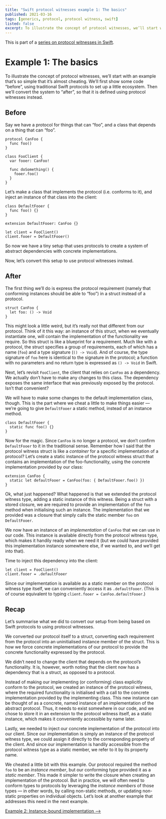 ```yaml
---
title: "Swift protocol witnesses example 1: The basics"
published: 2021-03-16 
tags: [generics, protocol, protocol witness, swift]
listed: false
excerpt: To illustrate the concept of protocol witnesses, we’ll start with an example that’s so simple that it’s almost cheating. We’ll first show some code “before”, using traditional Swift protocols to setup a little ecosystem. Then we’ll convert the system to “after”, so that it is defined using protocol witnesses instead.
---
```


This is part of a [series on protocol witnesses in Swift](/posts/swift-protocol-witnesses/).

# Example 1: The basics

To illustrate the concept of protocol witnesses, we’ll start with an example that’s so simple that it’s almost cheating. We’ll first show some code “before”, using traditional Swift protocols to set up a little ecosystem. Then we’ll convert the system to “after”, so that it is defined using protocol witnesses instead.

## Before

Say we have a protocol for things that can “foo”, and a class that depends on a thing that can “foo”.

```
protocol CanFoo {
  func foo()
}

class FooClient {
  var fooer: CanFoo!

  func doSomething() {
    fooer.foo()
  }
}
```

Let’s make a class that implements the protocol (i.e. conforms to it), and inject an instance of that class into the client:

```
class DefaultFooer {
  func foo() {}
}

extension DefaultFooer: CanFoo {}

let client = FooClient()
client.fooer = DefaultFooer()
```

So now we have a tiny setup that uses protocols to create a system of abstract dependencies with concrete implementations.

Now, let’s convert this setup to use protocol witnesses instead.

## After

The first thing we’ll do is express the protocol requirement (namely that conforming instances should be able to “foo”) in a struct instead of a protocol.

```
struct CanFoo {
  let foo: () -> Void
}
```

This might look a little weird, but it’s really not that different from our protocol. Think of it this way: an instance of this struct, when we eventually instantiate one, will contain the implementation of the functionality we require. So this struct is like a blueprint for a requirement. Much like with a protocol, the struct specifies a group of requirements, each of which has a name (`foo`) and a type signature (`() -> Void`). And of course, the type signature of `foo` here is identical to the signature in the protocol; a function with no parameters and no return type is expressed as `() -> Void` in Swift.

Next, let’s revisit `FooClient`, the client that relies on `CanFoo` as a dependency. We actually don’t have to make any changes to this class. The dependency exposes the same interface that was previously exposed by the protocol. Isn’t that convenient?

We will have to make some changes to the default implementation class, though. This is the part where we cheat a little to make things easier — we’re going to give `DefaultFooer` a static method, instead of an instance method.

```
class DefaultFooer {
  static func foo() {}
}
```

Now for the magic. Since `CanFoo` is no longer a protocol, we don’t confirm `DefaultFooer` to it in the traditional sense. Remember how I said that the protocol witness struct is like a *container* for a specific implementation of a protocol? Let’s create a static instance of the protocol witness struct that contains an implementation of the foo-functionality, using the concrete implementation provided by our class:

```
extension CanFoo {
  static let defaultFooer = CanFoo(foo: { DefaultFooer.foo() })
}
```

Ok, what just happened? What happened is that we extended the protocol witness type, adding a static instance of this witness. Being a struct with a stored closure, we are required to provide an implementation of the `foo` method when initialising such an instance. The implementation that we provided was a closure that simply calls the static member `foo` on `DefaultFooer`.

We now have an instance of an *implementation* of `CanFoo` that we can use in our code. This instance is available directly from the protocol witness type, which makes it handily ready when we need it (but we could have provided this implementation instance somewhere else, if we wanted to, and we’ll get into that).

Time to inject this dependency into the client:

```
let client = FooClient()
client.fooer = .defaultFooer
```

Since our implementation is available as a static member on the protocol witness type itself, we can conveniently access it as `.defaultFooer`. (This is of course equivalent to typing `client.fooer = CanFoo.defaultFooer`.)

## Recap

Let’s summarise what we did to convert our setup from being based on Swift protocols to using protocol witnesses. 

We converted our protocol itself to a struct, converting each requirement from the protocol into an uninitialised instance member of the struct. This is how we force concrete implementations of our protocol to provide the concrete functionality expressed by the protocol.

We didn’t need to change the client that depends on the protocol’s functionality. It is, however, worth noting that the client now has a dependency that is a struct, as opposed to a protocol.

Instead of making our implementing (or conforming) class explicitly conform to the protocol, we created an instance of the protocol witness, where the required functionality is initialised with a call to the concrete implementation provided by the implementing class. This new instance can be thought of as a concrete, named instance of an implementation of the abstract protocol. Thus, it needs to exist somewhere in our code, and we chose to store it in an extension to the protocol witness itself, as a static instance, which makes it conveniently accessible by name later.

Lastly, we needed to inject our concrete implementation of the protocol into our client. Since our implementation is simply an instance of the protocol witness type, we could assign it directly to the corresponding property of the client. And since our implementation is handily accessible from the protocol witness type as a static member, we refer to it by its property name.

We cheated a little bit with this example. Our protocol required the method `foo` to be an *instance member*, but our conforming type provided it as a *static member*. This made it simpler to write the closure when creating an implementation of the protocol. But in practice, we will often need to conform types to protocols by leveraging the *instance members* of those types — in other words, by calling non-static methods, or updating non-static properties on individual objects. Let’s look at another example that addresses this need in the next example.

[Example 2: Instance-bound implementation -->](/posts/swift-protocol-witnesses/swift-protocol-witnesses-2/)
